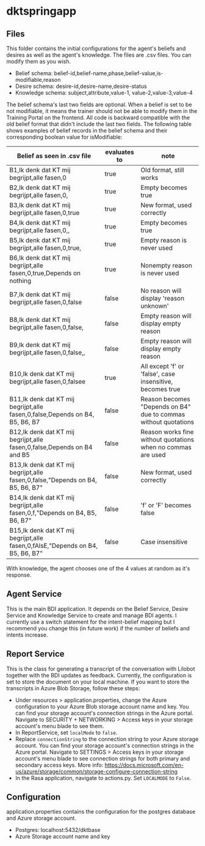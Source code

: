 # dktspringapp

## Files
This folder contains the initial configurations for the agent's beliefs and desires as well as the agent's knowledge. The files are .csv files. You can modify them
as you wish. 
- Belief schema: belief-id,belief-name,phase,belief-value,is-modifiable,reason
- Desire schema: desire-id,desire-name,desire-status
- Knowledge schema: subject,attribute,value-1, value-2,value-3,value-4

The belief schema's last two fields are optional. When a belief is set to be not modifiable, it means the trainer should
not be able to modify them in the Training Portal on the frontend. All code is backward compatible with the old belief 
format that didn't include the last two fields. The following table shows examples of belief records in the belief schema
and their corresponding boolean value for isModifiable:

| Belief as seen in .csv file                                                    | evaluates to | note                                                            |
|--------------------------------------------------------------------------------|--------------|-----------------------------------------------------------------|
| B1,Ik denk dat KT mij begrijpt,alle fasen,0                                    | true         | Old format, still works                                         |
| B2,Ik denk dat KT mij begrijpt,alle fasen,0,                                   | true         | Empty becomes true                                              |
| B3,Ik denk dat KT mij begrijpt,alle fasen,0,true                               | true         | New format, used correctly                                      |
| B4,Ik denk dat KT mij begrijpt,alle fasen,0,,                                  | true         | Empty becomes true                                              |
| B5,Ik denk dat KT mij begrijpt,alle fasen,0,true,                              | true         | Empty reason is never used                                      |
| B6,Ik denk dat KT mij begrijpt,alle fasen,0,true,Depends on nothing            | true         | Nonempty reason is never used                                   |
| B7,Ik denk dat KT mij begrijpt,alle fasen,0,false                              | false        | No reason will display 'reason unknown'                         |
| B8,Ik denk dat KT mij begrijpt,alle fasen,0,false,                             | false        | Empty reason will display empty reason                          |
| B9,Ik denk dat KT mij begrijpt,alle fasen,0,false,,                            | false        | Empty reason will display empty reason                          |
| B10,Ik denk dat KT mij begrijpt,alle fasen,0,falsee                            | true         | All except 'f' or 'false', case insensitive, becomes true       |
| B11,Ik denk dat KT mij begrijpt,alle fasen,0,false,Depends on B4, B5, B6, B7   | false        | Reason becomes "Depends on B4" due to commas without quotations |
| B12,Ik denk dat KT mij begrijpt,alle fasen,0,false,Depends on B4 and B5        | false        | Reason works fine without quotations when no commas are used    |
| B13,Ik denk dat KT mij begrijpt,alle fasen,0,false,"Depends on B4, B5, B6, B7" | false        | New format, used correctly                                      |
| B14,Ik denk dat KT mij begrijpt,alle fasen,0,f,"Depends on B4, B5, B6, B7"     | false        | 'f' or 'F' becomes false                                        |
| B15,Ik denk dat KT mij begrijpt,alle fasen,0,fAlsE,"Depends on B4, B5, B6, B7" | false        | Case insensitive                                                |

With knowledge, the agent chooses one of the 4 values at random as it's response.


## Agent Service
This is the main BDI application. It depends on the Belief Service, Desire Service and Knowledge Service to create and manage BDI agents. I currently use a switch statement for the intent-belief mapping but I recommend you change this (in future work) if the number of beliefs and intents increase. 

## Report Service
This is the class for generating a transcript of the conversation with Lilobot together with the BDI updates as feedback. Currently, the configuration
is set to store the document on your local machine. If you want to store the transcripts in Azure Blob Storage, follow these steps:
- Under resources > application.properties, change the Azure configuration to your Azure Blob storage account name and key. You can find your storage account's connection strings in the Azure portal. Navigate to SECURITY + NETWORKING > Access keys in your storage account's menu blade to see them.
- In ReportService, set ```localMode``` to ```false```.
- Replace ```connectionString``` to the connection string to your Azure storage account.
  You can find your storage account's connection strings in the Azure portal. Navigate to SETTINGS > Access keys in your storage account's menu blade to see connection strings for both primary and secondary access keys.
  More info: https://docs.microsoft.com/en-us/azure/storage/common/storage-configure-connection-string
- In the Rasa application, navigate to actions.py. Set ````LOCALMODE```` to ``False``.

## Configuration
application.properties contains the configuration for the postgres database and Azure storage account.
- Postgres: localhost:5432/dktbase
- Azure Storage account name and key
